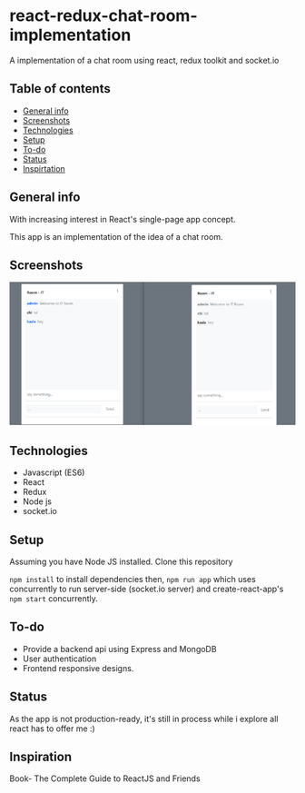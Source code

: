 # react-redux-chat-room-implementation
A implementation of a chat room using react, redux toolkit and socket.io

## Table of contents
* [General info](#general-info)
* [Screenshots](#screenshots)
* [Technologies](#technologies)
* [Setup](#setup)
* [To-do](#to-do)
* [Status](#status)
* [Inspirtation](#inspirtation)

## General info
With increasing interest in React's single-page app concept.

This app is an implementation of the idea of a chat room.

## Screenshots
![Example screenshot](./img/screenshot-small.png)

## Technologies
* Javascript (ES6)
* React
* Redux
* Node js
* socket.io

## Setup
Assuming you have Node JS installed.
Clone this repository

`npm install`  to install dependencies then,
`npm run app` which uses concurrently to run server-side (socket.io server) and create-react-app's `npm start` concurrently.

## To-do
* Provide a backend api using Express and MongoDB 
* User authentication
* Frontend responsive designs.

## Status
As the app is not production-ready, it's still in process while i explore all react has to offer me :)

## Inspiration
Book- The Complete Guide to ReactJS and Friends
